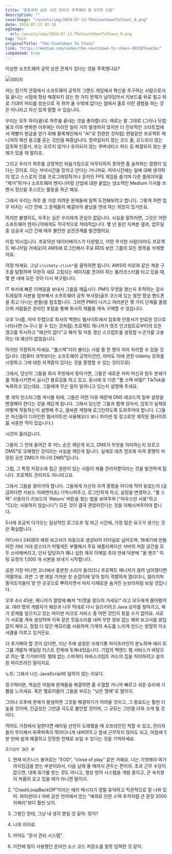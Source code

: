 ```yaml
---
title: "혼돈까지 남은 시간 우리가 주목해야 할 5가지 신호"
description: ""
coverImage: "/assets/img/2024-07-13-TheCountdownToChaos_0.png"
date: 2024-07-13 02:10
ogImage: 
  url: /assets/img/2024-07-13-TheCountdownToChaos_0.png
tag: Tech
originalTitle: "The Countdown To Chaos"
link: "https://medium.com/codex/the-countdown-to-chaos-d03387aae1bc"
isUpdated: true
---
```





이상한 소프트웨어 공학 상관 관계가 있다는 것을 주목했나요?

![이미지](/assets/img/2024-07-13-TheCountdownToChaos_0.png)

저는 장기적 관점에서 소프트웨어 공학의 그랜드 게임에서 혁신을 추구하는 사람으로서 일 끝나는 시점에 항상 해결되지 않는 한 가지 문제가 남아있어서 키보드를 뒤로 밀고 뒤로 기대어 머리를 양손으로 꼭 쥐어 울 수밖에 없다는 점에서 홀로 이런 경험을 하는 것은 아니라고 자신 있게 말할 수 있습니다.

우리는 모두 하이(끝)로 하루를 끝내는 것을 좋아합니다. 때로는 말 그대로 (그러나 닷컴 붕괴 이후 변화한 이후에는 이러한 일이 거의 발생하지 않지만 더 진보적인 스타트업에서 재빨리 현금을 얻기 위해 블록체인에서 "AI"로 전환한 것처럼) 편람같은 프로젝트 매니저의 패션 충고를 듣는 것만큼 짜증납니다. 컴파일되지 않는 코드 줄, 로드되지 않는 암호화 인증서, 또는 오르지 않거나 유지되지 않는 쿠버네티스 파드 등 해결되지 않는 문제가 있을 때 말이죠.

<div class="content-ad"></div>

그리고 우리가 하루를 긍정적인 마음가짐으로 마무리하지 못하면 좀 슬퍼하는 경향이 있다는 것이죠. 이는 저녁시간을 망치고 만다는 거니까요. 저녁시간에는 일에 대해 생각하지 않고 스스로의 것을 프로그래밍하거나 온라인 FPS 게임을 즐기며 다른 플레이어를 "제거"하거나 소프트웨어 엔지니어링 산업에 대한 끝없는 냉소적인 Medium 기사를 쓰면서 정신을 추스르는 활동을 하곤 해요.

그래서 우리는 하루 중 가장 어려운 문제들에 일찍 도전해보려고 합니다. 그렇게 하면 업무 마치는 시간 전에 그 문제들이 해결되어 끝났을 텐데 하는 희망이 있거든요.

하지만 불행히도, 우주는 실은 우리에게 관심이 없답니다. 사실을 말하자면, 그것은 어떤 소프트웨어 엔지니어에게도 적극적으로 적대적입니다. 몇 년 동안 지켜본 결과, 업무일 중 성공과 시간 간에 매우 불안한 상관관계를 발견했어요.

아침 10시입니다. 프로덕션 데이터베이스가 다운됐고, 어떤 무식한 사람(아마도 프로젝트 매니저일 거에요)이 AWS에 로그인해서 주요 RDS 보안 그룹의 모든 항목을 삭제했어요.

<div class="content-ad"></div>

걱정 마세요. 그냥 `clickety-click⁴`을 클릭하면 됩니다. AWS의 미로와 같은 계층 구조를 탐험하며 무한히 새로 고침되는 페이지를 견뎌야 하는 롤러코스터를 타고 있을 때, 몇 분 내에 모든 것이 다시 복구됩니다.

IT 부서에 빠른 이메일을 보내서 그들을 깨웁시다. PM이 무엇을 했는지 추적하는 감사 트레일의 사본을 첨부해서 소프트웨어 공학 부사장(골프 코스에 있는 동안 항상 핸드폰을 쥐고 다니는 분들)을 참조합니다. 그러면 PM이 나가고 여러분은 몇 가지 단계를 올렸으며 사람들은 온라인 포털을 통해 회사의 제품을 계속 구매할 수 있습니다.

오후 1시쯤, 저녁 무렵으로 회사의 백엔드 웹사이트에서 암호화 인증서가 만료된 것으로 나타나면 (누구나 알 수 있는 것처럼) 프로젝트 매니저가 렛츠 인크립트로부터의 모든 경고를 무시하고 "예산이 없다"고 해석 및 자동 갱신 스크립트를 설정할 누군가를 고용하는 데 예산이 없었습니다.

하지만 걱정하지 마세요. "풀스택"이라 불리는 사람 중 한 명이 아마 처리할 수 있을 것입니다. (컴퓨터 과학보다는 소프트웨어 공학이건만, 아마도 이에 관한 Udemy 강좌를 시청하고 그에 대한 자격증이 있다는 것을 증명할 수 있는 것이므로)

<div class="content-ad"></div>

그래서, 당신이 그들을 회사 주방에서 찾아가면, 그들은 새로운 커피 머신과 원두 분쇄기를 작동시키면서 실시간 블로깅을 하고 있고, 동시에 또 다른 "풀 스택 비밀!" TikTok을 녹화하고 있는데요. 그들에게 무슨 일이 일어나고 있는지 설명해 주세요.

몇 개의 인스타그램 게시물 뒤에, 그들은 어떤 이유 때문에 DNS 레코드의 일부 설정을 변경해야 한다는 것을 깨닫게 됩니다. 그래서 당신은 그들과 함께 앉아서, 암호가 실제로 어떻게 작동하는지 설명해 주고, 올바른 계정에 로그인하도록 도와주어야 합니다. (그들은 자신들이 디자인한 웹사이트만 사용해오다 보니 파이썬 및 장고로만 제작된 웹사이트를 사용한 적이 있습니다.)

시간이 흘러갑니다.

그들이 그 안에 들어간 후 어느 순간 깨닫게 되고, DNS가 무엇을 의미하는지 모르고 DMS⁵로 오해했던 것이라는 사실을 깨닫게 됩니다. 실제로 레츠 암호화 자격 증명이 저장된 곳은 DMS가 아니라 DMS⁵입니다.

<div class="content-ad"></div>

그럼, 그 특정 저장소에 접근 권한이 있는 사람이 제품 관리자뿐이라는 것을 발견하게 됩니다. 프로젝트 관리자도 아니라고요.

그래서 그들을 찾아가야 합니다. 그들에게 자신의 자격 증명을 어디에 적어 놓았는지 (궁금하다면 키보드 아래면이죠) 기억시켜주고, 로그인하게 하고, 설정을 변경하고, "풀 스택" 사용자가 키보드의 'Return' 버튼을 찾는 법을 보여주며 ("마우스만 사용"하고 "CLI는 사용하지 않습니다") 모든 것이 결국 괜찮아진다는 것을 이해시켜주어야 합니다.

5시에 조금씩 다가오는 일상적인 로그오프 및 퇴근 시간에, 가장 많은 요구가 생기는 것은 확실합니다.

어디서나 24GB의 예외 보고서가 자동으로 생성되어 터미널로 넘어오며, 18세기에 만들어진 자바 거대 몬스터가 어떻게든 부활해서 주요 애플리케이션 서버의 저장 공간을 모두 소비해버리고, 인사 담당자가 꽤나 심한 재귀 이메일 초대 연쇄 덕분에 "올 핸즈" 미팅 요청의 1,000 개 사본을 보내기 시작합니다.

<div class="content-ad"></div>

공원 가장 머나먼 코너에서 흥분한 소리가 들리더니 프로젝트 매니저가 걸려 넘어졌다면 어떨까요. 과연 그 땐 제일 가까운 창 손잡이에 닿아 창이 격렬하게 열리더니, 컬러지며 종이조각들이 방 안 곳곳으로 뿌려지면서 마치 다채로운 숨겨진 눈보라처럼 보일 것입니다.

오후 4시 45분, 매니저가 절망에 빠져 “티켓을 찾으러 가세요!” 라고 모두에게 물어봤어요. 여러 명의 개발자가 해끈과 나무 막대로 다시 일으키려고 Java 상자를 찾아가고, 제가 문제를 일으키고 있는 파이썬 미크로 서비스 중 어떤 것인지 찾을 수가 없어요. 서로가 서로를 계속 생성하며 지옥 같은 웃음소리를 내며 무한 정보 없는 예외 보고서를 끊임없이 채우고, 점점 더 많은 메모리를 사용하며 기계의 속도를 느리게 만드는 양질의 미소 서클을 이루고 있거든요.

더 추가해야 할 것이 있다면, 지난 주에 설정된 쓰레기통 파이프라인이 분노하며 에러 로그를 개발자 메일링 리스트 전체에 토해내었습니다. 기업의 백엔드 웹 서비스가 바탕으로 하는 몇 기가바이트 형태 없는 스파게티 자바스크립트 카드의 집을 처리하려고 설치된 파이프라인 말이지요.

<div class="content-ad"></div>

노트: 그래서 나는 JavaScript와 일하지 않는 이유다.

칭구여러분, 핵심은 아침에 문제들을 해결하면 좀 수월할 거니까 빠르고 쉬운 승리에 기쁨을 느끼세요. 혹은 엘로이들이 그들을 부르는 "낮은 열매"로 말이지.

그러나 오후에 문제가 발생하면 그것을 해결하기가 어려울 것이고, 그 중요도는 훨씬 더 높을 것이며, 긴급성은 그만큼 극도로 불안할 것이며, 그 규모는 그만큼 더욱 크게 될 것이다.

적어도 가정에서 일한다면 애자일 선언이 도래했을 때 오프라인인 척할 수 있고, 관리자들이 무리해서 뒤죽박죽이 뛰어다니게 내버려두고 밤새 근무하지 않아도 되고, 아침에 5분 만에 쉽게 해결하고 진정한 천재로 보일 수 있다는 것을 기억하세요.

<div class="content-ad"></div>

`호기심이 많은 분`

1. 현재 비즈니스 용어로는 "EOD", "close of play" 같은 거예요. 나는 기껏해야 여기까지임금을 받는 부분이라서, 다음 날에 올 때까지 관두는 편이야. 초과 근무 수당이 없으면, 대체 휴가를 받는 것도 아니고, 행성 방어 시스템을 개발 중이고, 큰 속치령이 쳐올려 오고 있을 때가 아니면 말이지.

2. "CrashLoopBackOff"이라는 에러 메시지가 정말 유익하고 직관적으로 잘 나와 있어. 파이썬이나 자바 같은 언어에서 얻는 "예외로 인한 스택 추적처럼 큰 문장 2000자짜리"보다 훨씬 낫지.

3. 그렇긴 한데, 그냥 내 생각 뿐일 것 같아. 맞지?

4. 나의 히어로.

5. 아마도 "문서 관리 시스템".

6. 이전에 많이 사용했던 온라인 소스 코드 저장소를 잘못 입력한 것 같아.